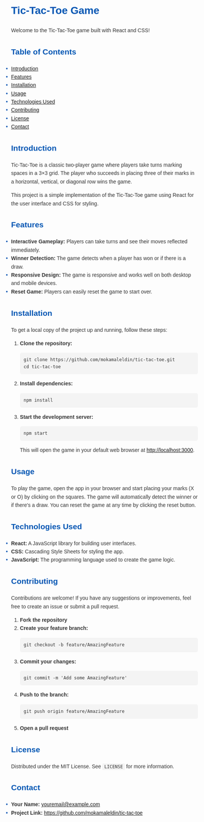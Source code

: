 <!DOCTYPE html>
<html lang="en">
<head>
  <meta charset="UTF-8">
  <meta name="viewport" content="width=device-width, initial-scale=1.0">
  <title>Tic-Tac-Toe Game</title>
  <style>
    body {
      font-family: Arial, sans-serif;
      line-height: 1.6;
      margin: 20px;
      color: #333;
    }
    h1, h2, h3 {
      color: #0056b3;
    }
    code {
      background: #f4f4f4;
      padding: 2px 5px;
      border-radius: 3px;
    }
    pre {
      background: #f4f4f4;
      padding: 10px;
      border-radius: 5px;
      overflow-x: auto;
    }
    ul {
      list-style-type: none;
      padding: 0;
    }
    ul li::before {
      content: "•";
      color: #0056b3;
      font-weight: bold;
      display: inline-block; 
      width: 1em;
      margin-left: -1em;
    }
  </style>
</head>
<body>

<h1>Tic-Tac-Toe Game</h1>

<p>Welcome to the Tic-Tac-Toe game built with React and CSS!</p>

<h2>Table of Contents</h2>
<ul>
  <li><a href="#introduction">Introduction</a></li>
  <li><a href="#features">Features</a></li>
  <li><a href="#installation">Installation</a></li>
  <li><a href="#usage">Usage</a></li>
  <li><a href="#technologies-used">Technologies Used</a></li>
  <li><a href="#contributing">Contributing</a></li>
  <li><a href="#license">License</a></li>
  <li><a href="#contact">Contact</a></li>
</ul>

<h2 id="introduction">Introduction</h2>
<p>Tic-Tac-Toe is a classic two-player game where players take turns marking spaces in a 3×3 grid. The player who succeeds in placing three of their marks in a horizontal, vertical, or diagonal row wins the game.</p>
<p>This project is a simple implementation of the Tic-Tac-Toe game using React for the user interface and CSS for styling.</p>

<h2 id="features">Features</h2>
<ul>
  <li><strong>Interactive Gameplay:</strong> Players can take turns and see their moves reflected immediately.</li>
  <li><strong>Winner Detection:</strong> The game detects when a player has won or if there is a draw.</li>
  <li><strong>Responsive Design:</strong> The game is responsive and works well on both desktop and mobile devices.</li>
  <li><strong>Reset Game:</strong> Players can easily reset the game to start over.</li>
</ul>

<h2 id="installation">Installation</h2>
<p>To get a local copy of the project up and running, follow these steps:</p>
<ol>
  <li><strong>Clone the repository:</strong></li>
  <pre><code>git clone https://github.com/mokamaleldin/tic-tac-toe.git
cd tic-tac-toe</code></pre>
  <li><strong>Install dependencies:</strong></li>
  <pre><code>npm install</code></pre>
  <li><strong>Start the development server:</strong></li>
  <pre><code>npm start</code></pre>
  <p>This will open the game in your default web browser at <a href="http://localhost:3000" target="_blank">http://localhost:3000</a>.</p>
</ol>

<h2 id="usage">Usage</h2>
<p>To play the game, open the app in your browser and start placing your marks (X or O) by clicking on the squares. The game will automatically detect the winner or if there's a draw. You can reset the game at any time by clicking the reset button.</p>

<h2 id="technologies-used">Technologies Used</h2>
<ul>
  <li><strong>React:</strong> A JavaScript library for building user interfaces.</li>
  <li><strong>CSS:</strong> Cascading Style Sheets for styling the app.</li>
  <li><strong>JavaScript:</strong> The programming language used to create the game logic.</li>
</ul>

<h2 id="contributing">Contributing</h2>
<p>Contributions are welcome! If you have any suggestions or improvements, feel free to create an issue or submit a pull request.</p>
<ol>
  <li><strong>Fork the repository</strong></li>
  <li><strong>Create your feature branch:</strong></li>
  <pre><code>git checkout -b feature/AmazingFeature</code></pre>
  <li><strong>Commit your changes:</strong></li>
  <pre><code>git commit -m 'Add some AmazingFeature'</code></pre>
  <li><strong>Push to the branch:</strong></li>
  <pre><code>git push origin feature/AmazingFeature</code></pre>
  <li><strong>Open a pull request</strong></li>
</ol>

<h2 id="license">License</h2>
<p>Distributed under the MIT License. See <code>LICENSE</code> for more information.</p>

<h2 id="contact">Contact</h2>
<ul>
  <li><strong>Your Name:</strong> <a href="mailto:youremail@example.com">youremail@example.com</a></li>
  <li><strong>Project Link:</strong> <a href="https://github.com/mokamaleldin/tic-tac-toe" target="_blank">https://github.com/mokamaleldin/tic-tac-toe</a></li>
</ul>

</body>
</html>
